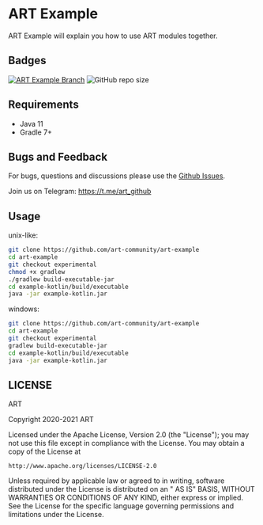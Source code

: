 # ART Example

ART Example will explain you how to use ART modules together.

## Badges

[![ART Example Branch](https://github.com/art-community/art-example/actions/workflows/push-branch.yml/badge.svg)](https://github.com/art-community/art-example/actions/workflows/push-branch.yml)
![GitHub repo size](https://img.shields.io/github/repo-size/art-community/art-example)

## Requirements

- Java 11
- Gradle 7+

## Bugs and Feedback

For bugs, questions and discussions please use the [Github Issues](https://github.com/art-community/art-example/issues).

Join us on Telegram: https://t.me/art_github

## Usage

unix-like:

```bash
git clone https://github.com/art-community/art-example
cd art-example
git checkout experimental
chmod +x gradlew 
./gradlew build-executable-jar
cd example-kotlin/build/executable
java -jar example-kotlin.jar
```

windows:

```bash
git clone https://github.com/art-community/art-example
cd art-example
git checkout experimental
gradlew build-executable-jar
cd example-kotlin/build/executable
java -jar example-kotlin.jar
```

## LICENSE

ART

Copyright 2020-2021 ART

Licensed under the Apache License, Version 2.0 (the "License"); you may not use this file except in compliance with the
License. You may obtain a copy of the License at

    http://www.apache.org/licenses/LICENSE-2.0

Unless required by applicable law or agreed to in writing, software distributed under the License is distributed on an "
AS IS" BASIS, WITHOUT WARRANTIES OR CONDITIONS OF ANY KIND, either express or implied. See the License for the specific
language governing permissions and limitations under the License.
